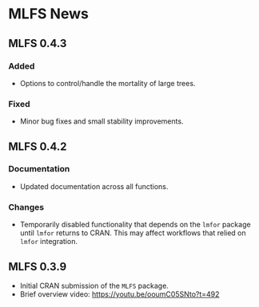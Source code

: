 # MLFS News

## MLFS 0.4.3
### Added
- Options to control/handle the mortality of large trees.

### Fixed
- Minor bug fixes and small stability improvements.

## MLFS 0.4.2
### Documentation
- Updated documentation across all functions.

### Changes
- Temporarily disabled functionality that depends on the `lmfor` package until `lmfor` returns to CRAN. This may affect workflows that relied on `lmfor` integration.

## MLFS 0.3.9
- Initial CRAN submission of the `MLFS` package.
- Brief overview video: <https://youtu.be/ooumC05SNto?t=492>
